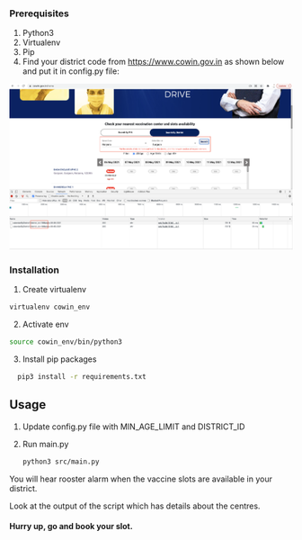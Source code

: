 <!-- GETTING STARTED -->

### Prerequisites
1. Python3
2. Virtualenv
3. Pip
4. Find your district code from https://www.cowin.gov.in as shown below and put it in config.py file:
<img src="image/cowin_ss.png" alt="Cowin_ss">

### Installation

1. Create virtualenv
  ```sh
  virtualenv cowin_env
  ```
2. Activate env
  ```sh
  source cowin_env/bin/python3
  ```
3. Install pip packages
```sh
  pip3 install -r requirements.txt
  ```


<!-- USAGE EXAMPLES -->
## Usage

1. Update config.py file with MIN_AGE_LIMIT and DISTRICT_ID
2. Run main.py

   ```sh
   python3 src/main.py
   ```
You will hear rooster alarm when the vaccine slots are available in your district.

Look at the output of the script which has details about the centres. 

#### Hurry up, go and book your slot.